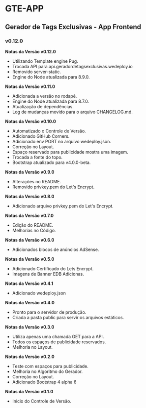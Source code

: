 # GTE-APP #
## Gerador de Tags Exclusivas - App Frontend ##
### v0.12.0 ###

**Notas da Versão v0.12.0**

- Utilizando Template engine Pug.
- Trocada API para api.geradordetagsexclusivas.wedeploy.io
- Removido server-static.
- Engine do Node atualizada para 8.9.0.

**Notas da Versão v0.11.0**

- Adicionada a versão no rodapé.
- Engine do Node atualizada para 8.7.0.
- Atualização de dependências.
- Log de mudanças movido para o arquivo CHANGELOG.md.

**Notas da Versão v0.10.0**

- Automatizado o Controle de Versão.
- Adicionado GitHub Corners.
- Adicionado env PORT no arquivo wedeploy.json.
- Correção no Layout.
- Espaço reservado para publicidade mostra uma imagem.
- Trocada a fonte do topo.
- Bootstrap atualizado para v4.0.0-beta.

**Notas da Versão v0.9.0**

- Alterações no README.
- Removido privkey.pem do Let's Encrypt.

**Notas da Versão v0.8.0**

- Adicionado arquivo privkey.pem do Let's Encrypt.

**Notas da Versão v0.7.0**

- Edição do README.
- Melhorias no Código.

**Notas da Versão v0.6.0**

- Adicionados blocos de anúncios AdSense.

**Notas da Versão v0.5.0**

- Adicionado Certificado do Lets Encrypt.
- Imagens de Banner EDB Adicionas.

**Notas da Versão v0.4.1**

- Adicionado wedeploy.json

**Notas da Versão v0.4.0**

- Pronto para o servidor de produção.
- Criada a pasta public para servir os arquivos estáticos.

**Notas da Versão v0.3.0**

- Utiliza apenas uma chamada GET para a API.
- Todos os espaços de publicidade reservados.
- Melhoria no Layout.

**Notas da Versão v0.2.0**

- Teste com espaços para publicidade.
- Melhoria no Algoritmo do Gerador.
- Correção no Layout.
- Adicionado Bootstrap 4 alpha 6

**Notas da Versão v0.1.0**

- Inicio do Controle de Versão.